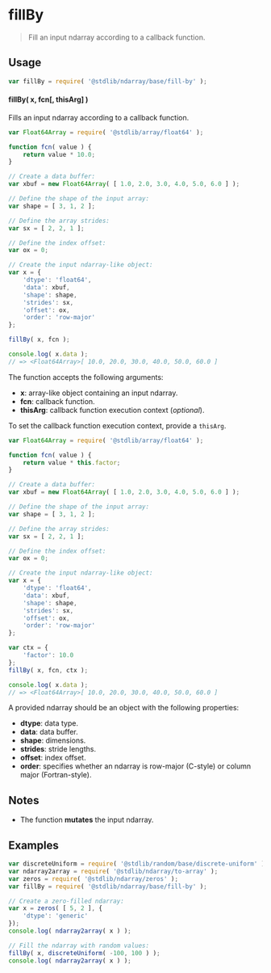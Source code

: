 <!--

@license Apache-2.0

Copyright (c) 2025 The Stdlib Authors.

Licensed under the Apache License, Version 2.0 (the "License");
you may not use this file except in compliance with the License.
You may obtain a copy of the License at

   http://www.apache.org/licenses/LICENSE-2.0

Unless required by applicable law or agreed to in writing, software
distributed under the License is distributed on an "AS IS" BASIS,
WITHOUT WARRANTIES OR CONDITIONS OF ANY KIND, either express or implied.
See the License for the specific language governing permissions and
limitations under the License.

-->

# fillBy

> Fill an input ndarray according to a callback function.

<section class="intro">

</section>

<!-- /.intro -->

<section class="usage">

## Usage

```javascript
var fillBy = require( '@stdlib/ndarray/base/fill-by' );
```

#### fillBy( x, fcn\[, thisArg] )

Fills an input ndarray according to a callback function.

```javascript
var Float64Array = require( '@stdlib/array/float64' );

function fcn( value ) {
    return value * 10.0;
}

// Create a data buffer:
var xbuf = new Float64Array( [ 1.0, 2.0, 3.0, 4.0, 5.0, 6.0 ] );

// Define the shape of the input array:
var shape = [ 3, 1, 2 ];

// Define the array strides:
var sx = [ 2, 2, 1 ];

// Define the index offset:
var ox = 0;

// Create the input ndarray-like object:
var x = {
    'dtype': 'float64',
    'data': xbuf,
    'shape': shape,
    'strides': sx,
    'offset': ox,
    'order': 'row-major'
};

fillBy( x, fcn );

console.log( x.data );
// => <Float64Array>[ 10.0, 20.0, 30.0, 40.0, 50.0, 60.0 ]
```

The function accepts the following arguments:

-   **x**: array-like object containing an input ndarray.
-   **fcn**: callback function.
-   **thisArg**: callback function execution context (_optional_).

To set the callback function execution context, provide a `thisArg`.

<!-- eslint-disable no-invalid-this -->

```javascript
var Float64Array = require( '@stdlib/array/float64' );

function fcn( value ) {
    return value * this.factor;
}

// Create a data buffer:
var xbuf = new Float64Array( [ 1.0, 2.0, 3.0, 4.0, 5.0, 6.0 ] );

// Define the shape of the input array:
var shape = [ 3, 1, 2 ];

// Define the array strides:
var sx = [ 2, 2, 1 ];

// Define the index offset:
var ox = 0;

// Create the input ndarray-like object:
var x = {
    'dtype': 'float64',
    'data': xbuf,
    'shape': shape,
    'strides': sx,
    'offset': ox,
    'order': 'row-major'
};

var ctx = {
    'factor': 10.0
};
fillBy( x, fcn, ctx );

console.log( x.data );
// => <Float64Array>[ 10.0, 20.0, 30.0, 40.0, 50.0, 60.0 ]
```

A provided ndarray should be an object with the following properties:

-   **dtype**: data type.
-   **data**: data buffer.
-   **shape**: dimensions.
-   **strides**: stride lengths.
-   **offset**: index offset.
-   **order**: specifies whether an ndarray is row-major (C-style) or column major (Fortran-style).

</section>

<!-- /.usage -->

<section class="notes">

## Notes

-   The function **mutates** the input ndarray.

</section>

<!-- /.notes -->

<section class="examples">

## Examples

<!-- eslint no-undef: "error" -->

```javascript
var discreteUniform = require( '@stdlib/random/base/discrete-uniform' ).factory;
var ndarray2array = require( '@stdlib/ndarray/to-array' );
var zeros = require( '@stdlib/ndarray/zeros' );
var fillBy = require( '@stdlib/ndarray/base/fill-by' );

// Create a zero-filled ndarray:
var x = zeros( [ 5, 2 ], {
    'dtype': 'generic'
});
console.log( ndarray2array( x ) );

// Fill the ndarray with random values:
fillBy( x, discreteUniform( -100, 100 ) );
console.log( ndarray2array( x ) );
```

</section>

<!-- /.examples -->

<!-- Section for related `stdlib` packages. Do not manually edit this section, as it is automatically populated. -->

<section class="related">

</section>

<!-- /.related -->

<section class="links">

<!-- <related-links> -->

<!-- </related-links> -->

</section>

<!-- /.links -->

